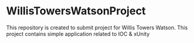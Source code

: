 # WillisTowersWatsonProject
This repository is created to submit project for Willis Towers Watson. This project contains simple application related to IOC &amp; xUnity
